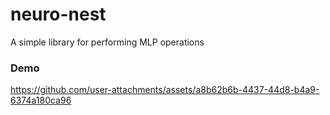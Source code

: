 # neuro-nest

A simple library for performing MLP operations

### Demo
https://github.com/user-attachments/assets/a8b62b6b-4437-44d8-b4a9-6374a180ca96

